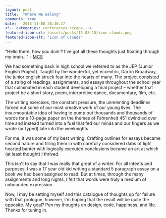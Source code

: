 ```yaml
---
layout: post
title:  "Where We Belong"
comments: true
date:   2015-11-08 20:46:27
<!-- categories: conferences recaps -->
featured-icon-url: /assets/posts/11-08-15/icon-clouds.png
featured-icon-alt: "Icon of Clouds"
---
```



"Hello there, how you doin'?
I've got all these thoughts just floating through my brain..." - <a href='https://www.youtube.com/watch?v=pISPVfRQiOo' target="_blank" class="link--text-in-p">MCS</a>

We had something back in high school we referred to as the JEP (Junior English Project). Taught by the wonderful, yet eccentric, Darrin Broadway, the junior english struck fear into the hearts of many. The project consisted of a string of readings, assignments, and essays throughout the school year that culminated in each student developing a final project – whether that project be a short story, poem, interpretive dance, documentary, film, etc.

The writing exercises, the constant pressure, the unrelenting deadlines forced out some of our most creative work of our young lives. The insurmountable idea of having to pump out thousands and thousands of words for a 10-page paper on the themes of Fahrenheit 451 dwindled over time and instead turned into a fuel that fed our minds and our fingers as we wrote (or typed) late into the weeknights.

For me, it was some of my best writing. Crafting outlines for essays became second nature and filling them in with carefully considered dabs of light hearted banter with logically executed conclusions became an art at which (at least thought) I thrived.

This isn't to say that I was really that great of a writer. For all intents and purposes, I was a 17 year old kid writing a standard 5 paragraph essay on a book we had been assigned to read. But at times, through the many assignments and long nights, I felt that words were truly a medium of unbounded expression.

Now, I may be setting myself and this catalogue of thoughts up for failure with that prologue, however, I'm hoping that the result will be quite the opposite. My goal? Pen my thoughts on design, code, happiness, and life. Thanks for tuning in.

